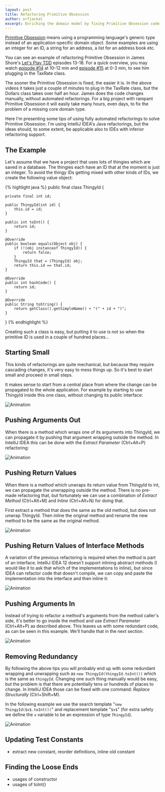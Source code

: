 ```yaml
---
layout: post
title: Refactoring Primitive Obsession
author: orfjackal
excerpt: Enriching the domain model by fixing Primitive Obsession code smells requires careful refactoring in small steps. Here I'm presenting some tips for doing that almost fully with automated refactorings, making it much faster and safer to do.
---
```


[Primitive Obsession](http://www.jamesshore.com/Blog/PrimitiveObsession.html) means using a programming language's generic type instead of an application-specific domain object. Some examples are using an integer for an ID, a string for an address, a list for an address book etc.

You can see an example of refactoring Primitive Obsession in James Shore's [Let's Play TDD](http://www.jamesshore.com/Blog/Lets-Play) episodes 13-18. For a quick overview, you may watch [episode #14](http://www.jamesshore.com/Blog/Lets-Play/Episode-14.html) at 10-12 min and [episode #15](http://www.jamesshore.com/Blog/Lets-Play/Episode-15.html) at 0-3 min, to see him plugging in the TaxRate class.

The sooner the Primitive Obsession is fixed, the easier it is. In the above videos it takes just a couple of minutes to plug in the TaxRate class, but the Dollars class takes over half an hour. James does the code changes manually, without automated refactorings. For a big project with rampant Primitive Obsession it will easily take many hours, even days, to fix the problem of a missing core domain type.

Here I'm presenting some tips of using fully automated refactorings to solve Primitive Obsession. I'm using IntelliJ IDEA's Java refactorings, but the ideas should, to some extent, be applicable also to IDEs with inferior refactoring support.


## The Example

Let's assume that we have a project that uses lots of thingies which are saved in a database. The thingies each have an ID that at the moment is just an integer. To avoid the thingy IDs getting mixed with other kinds of IDs, we create the following value object:

{% highlight java %}
public final class ThingyId {

    private final int id;

    public ThingyId(int id) {
        this.id = id;
    }

    public int toInt() {
        return id;
    }

    @Override
    public boolean equals(Object obj) {
        if (!(obj instanceof ThingyId)) {
            return false;
        }
        ThingyId that = (ThingyId) obj;
        return this.id == that.id;
    }

    @Override
    public int hashCode() {
        return id;
    }

    @Override
    public String toString() {
        return getClass().getSimpleName() + "(" + id + ")";
    }
}
{% endhighlight %}

Creating such a class is easy, but putting it to use is not so when the primitive ID is used in a couple of hundred places...


## Starting Small

This kinds of refactorings are quite mechanical, but because they require cascading changes, it's very easy to mess things up. So it's best to start small and proceed in small steps.

It makes sense to start from a central place from where the change can be propagated to the whole application. For example by starting to use ThingyId inside this one class, without changing its public interface:

![Animation](/img/refactoring-primitive-obsession/start.gif)


## Pushing Arguments Out

When there is a method which wraps one of its arguments into ThingyId, we can propagate it by pushing that argument wrapping outside the method. In IntelliJ IDEA this can be done with the *Extract Parameter* (Ctrl+Alt+P) refactoring:

![Animation](/img/refactoring-primitive-obsession/push-args-out.gif)


## Pushing Return Values

When there is a method which unwraps its return value from ThingyId to int, we can propagate the unwrapping outside the method. There is no pre-made refactoring that, but fortunately we can use a combination of *Extract Method* (Ctrl+Alt+M) and *Inline* (Ctrl+Alt+N) for doing that.

First extract a method that does the same as the old method, but does not unwrap ThingyId. Then inline the original method and rename the new method to be the same as the original method.

![Animation](/img/refactoring-primitive-obsession/push-retval.gif)


## Pushing Return Values of Interface Methods

A variation of the previous refactoring is required when the method is part of an interface. IntelliJ IDEA 12 doesn't support inlining abstract methods (I would like it to ask that which of the implementations to inline), but since IDEA can refactor code that doesn't compile, we can copy and paste the implementation into the interface and then inline it:

![Animation](/img/refactoring-primitive-obsession/push-retval-interface.gif)


## Pushing Arguments In

Instead of trying to refactor a method's arguments from the method caller's side, it's better to go inside the method and use *Extract Parameter* (Ctrl+Alt+P) as described above. This leaves us with some redundant code, as can be seen in this example. We'll handle that in the next section.

![Animation](/img/refactoring-primitive-obsession/push-args-in.gif)


## Removing Redundancy

By following the above tips you will probably end up with some redundant wrapping and unwrapping such as `new ThingyId(thingyId.toInt())` which is the same as `thingyId`. Changing one such thing manually would be easy, but the problem is that there are potentially tens or hundreds of places to change. In IntelliJ IDEA those can be fixed with one command: *Replace Structurally* (Ctrl+Shift+M).

In the following example we use the search template "`new ThingyId($x$.toInt())`" and replacement template "`$x$`" (for extra safety we define the `x` variable to be an expression of type `ThingyId`).

![Animation](/img/refactoring-primitive-obsession/redundancy.gif)


## Updating Test Constants

- extract new constant, reorder definitions, inline old constant


## Finding the Loose Ends

- usages of constructor
- usages of toInt()
